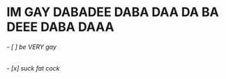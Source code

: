 # IM GAY DABADEE DABA DAA DA BA DEEE DABA DAAA

###### - [ ] be *VERY* gay
###### - [x] suck *fat* cock
